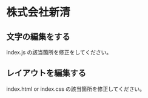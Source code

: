 # 株式会社新清

## 文字の編集をする

index.js の該当箇所を修正をしてください。

## レイアウトを編集する

index.html or index.css の該当箇所を修正してください。
